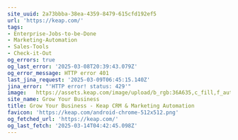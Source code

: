 ```yaml
---
site_uuid: 2a73bbba-38ea-4359-8479-615cfd192ef5
url: 'https://keap.com/'
tags:
- Enterprise-Jobs-to-be-Done
- Marketing-Automation
- Sales-Tools
- Check-it-Out
og_errors: true
og_last_error: '2025-03-08T20:39:43.079Z'
og_error_message: HTTP error 401
last_jina_request: '2025-03-09T06:45:15.140Z'
jina_error: "'HTTP error! status: 429'"
image:   https://assets.keap.com/image/upload/b_rgb:36A635,c_fill,f_auto,g_face,h_630,q_95,w_1200/v1670527188/keap/default-social-image.webp
site_name: Grow Your Business
title: Grow Your Business - Keap CRM & Marketing Automation
favicon: 'https://keap.com/android-chrome-512x512.png'
og_fetched_url: 'https://keap.com/'
og_last_fetch: '2025-03-14T04:42:45.098Z'
---
```


